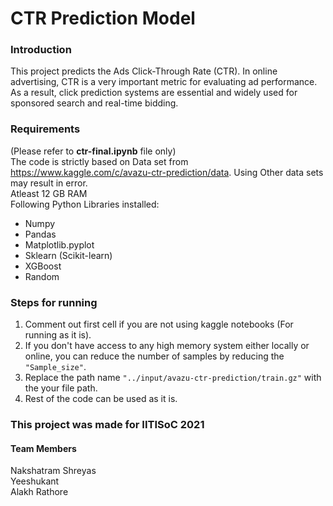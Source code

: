 # CTR Prediction Model
### Introduction
This project predicts the Ads Click-Through Rate (CTR). In online advertising, CTR is a very important metric for evaluating ad performance. As a result, click prediction systems are essential and widely used for sponsored search and real-time bidding.<br>

### Requirements 
(Please refer to **ctr-final.ipynb** file only)<br>
The code is strictly based on Data set from https://www.kaggle.com/c/avazu-ctr-prediction/data. Using Other data sets may result in error.<br>
Atleast 12 GB RAM<br>
Following Python Libraries installed:<br>
* Numpy
* Pandas
* Matplotlib.pyplot
* Sklearn (Scikit-learn)
* XGBoost
* Random

### Steps for running
1. Comment out first cell if you are not using kaggle notebooks
(For running as it is).
2. If you don't have access to any high memory system either locally or online, you can reduce the number of samples by reducing the `"Sample_size"`.
3. Replace the path name `"../input/avazu-ctr-prediction/train.gz"` with the your file path.
4. Rest of the code can be used as it is.
### This project was made for IITISoC 2021<br>
#### **Team Members**
Nakshatram Shreyas<br>
Yeeshukant<br>
Alakh Rathore